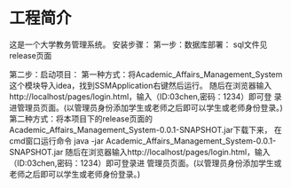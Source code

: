 # 工程简介

这是一个大学教务管理系统。
安装步骤：
第一步：数据库部署： sql文件见release页面

第二步：启动项目：
      第一种方式：将Academic_Affairs_Management_System这个模块导入idea，找到SSMApplication右键然后运行。
      随后在浏览器输入http://localhost/pages/login.html，输入（ID:03chen,密码：1234）即可登
录进管理员页面。(以管理员身份添加学生或老师之后即可以学生或老师身份登录。)
      第二种方式：将本项目下的release页面的Academic_Affairs_Management_System-0.0.1-SNAPSHOT.jar下载下来，
                  在cmd窗口运行命令 java -jar Academic_Affairs_Management_System-0.0.1-SNAPSHOT.jar
                  随后在浏览器输入http://localhost/pages/login.html，输入（ID:03chen,密码：1234）即可登录进
                  管理员页面。(以管理员身份添加学生或老师之后即可以学生或老师身份登录。)



